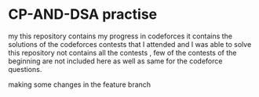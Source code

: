 # CP-AND-DSA practise

my this repository contains my progress in codeforces it contains the solutions of the codeforces contests that I attended and I was able to solve 
this repository not contains all the contests , few of the contests of the beginning are not included here as well as same for the codeforce questions.

making some changes in the feature branch
